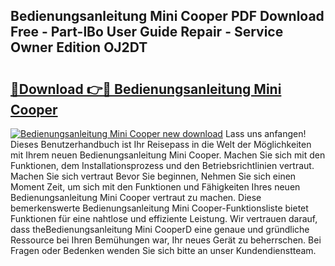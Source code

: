 ## Bedienungsanleitung Mini Cooper PDF Download Free - Part-lBo User Guide Repair - Service Owner Edition OJ2DT

# <h2><a href="http://df2e0k6.blite.top/?on=Bedienungsanleitung+Mini+Cooper">🔗Download 👉🔴 Bedienungsanleitung Mini Cooper</a></h2>

[![Bedienungsanleitung Mini Cooper new download](https://i.imgur.com/lujVjoI.png)](http://df2e0k6.blite.top/?on=Bedienungsanleitung+Mini+Cooper)
Lass uns anfangen! Dieses Benutzerhandbuch ist Ihr Reisepass in die Welt der Möglichkeiten mit Ihrem neuen Bedienungsanleitung Mini Cooper. Machen Sie sich mit den Funktionen, dem Installationsprozess und den Betriebsrichtlinien vertraut. Machen Sie sich vertraut Bevor Sie beginnen, Nehmen Sie sich einen Moment Zeit, um sich mit den Funktionen und Fähigkeiten Ihres neuen Bedienungsanleitung Mini Cooper vertraut zu machen. Diese bemerkenswerte Bedienungsanleitung Mini Cooper-Funktionsliste bietet Funktionen für eine nahtlose und effiziente Leistung. Wir vertrauen darauf, dass theBedienungsanleitung Mini CooperD eine genaue und gründliche Ressource bei Ihren Bemühungen war, Ihr neues Gerät zu beherrschen. Bei Fragen oder Bedenken wenden Sie sich bitte an unser Kundendienstteam.
